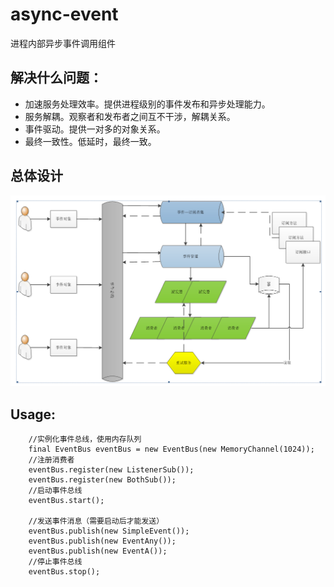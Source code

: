 # async-event
进程内部异步事件调用组件

## 解决什么问题：

+   加速服务处理效率。提供进程级别的事件发布和异步处理能力。
+   服务解耦。观察者和发布者之间互不干涉，解耦关系。
+   事件驱动。提供一对多的对象关系。
+   最终一致性。低延时，最终一致。


## 总体设计

![总体设计](/doc/frame.png)


## Usage:

        //实例化事件总线，使用内存队列
        final EventBus eventBus = new EventBus(new MemoryChannel(1024));
        //注册消费者
        eventBus.register(new ListenerSub());
        eventBus.register(new BothSub());
        //启动事件总线
        eventBus.start();

        //发送事件消息（需要启动后才能发送）
        eventBus.publish(new SimpleEvent());
        eventBus.publish(new EventAny());
        eventBus.publish(new EventA());
        //停止事件总线
        eventBus.stop();